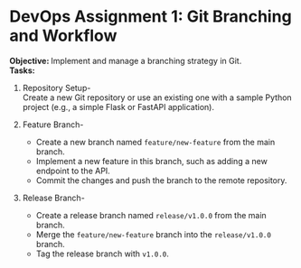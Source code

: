 ﻿# DevOps Assignment 1: Git Branching and Workflow

<b>Objective: </b> Implement and manage a branching strategy in Git.<br>
<b>Tasks:</b><br>
1. Repository Setup-<br>
    Create a new Git repository or use an existing one with a sample Python project (e.g., a simple Flask or FastAPI application).<br>

2. Feature Branch- <br>
    - Create a new branch named <code>feature/new-feature</code> from the main branch.
    - Implement a new feature in this branch, such as adding a new endpoint to the API.
    - Commit the changes and push the branch to the remote repository.

3. Release Branch-<br>
    - Create a release branch named <code>release/v1.0.0</code> from the main branch.
    - Merge the <code>feature/new-feature</code> branch into the <code>release/v1.0.0</code> branch.
    - Tag the release branch with <code>v1.0.0</code>.
